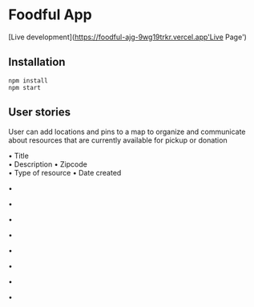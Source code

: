 # Foodful App

[Live development](https://foodful-ajg-9wg19trkr.vercel.app'Live Page')

## Installation

```
npm install
npm start
```

## User stories

User can add locations and pins to a map to organize and communicate about resources that are currently available for pickup or donation

• Title  
• Description
• Zipcode  
• Type of resource
• Date created

•

•

•

•

•

•

•

•
